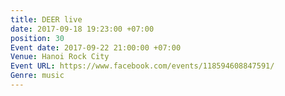 ```yaml
---
title: DEER live
date: 2017-09-18 19:23:00 +07:00
position: 30
Event date: 2017-09-22 21:00:00 +07:00
Venue: Hanoi Rock City
Event URL: https://www.facebook.com/events/118594608847591/
Genre: music
---
```


